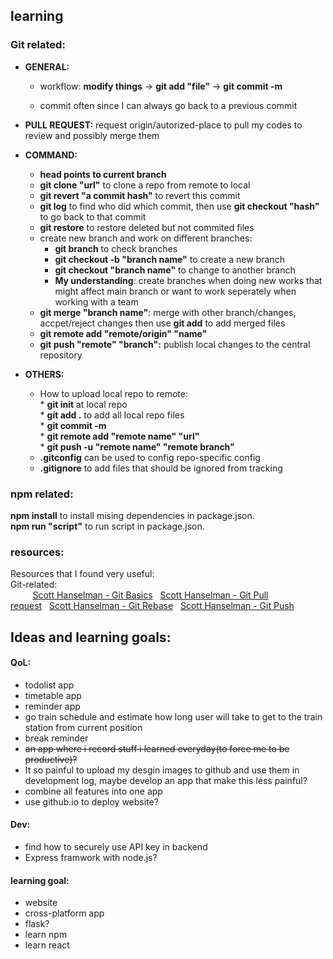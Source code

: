 ## learning

### Git related:

* **GENERAL:** 

  * workflow: **modify things** -> **git add "file"** -> **git commit -m** 
  
  * commit often since I can always go back to a previous commit
  
* **PULL REQUEST:** request origin/autorized-place to pull my codes to review and possibly merge them

* **COMMAND:**
  * **head points to current branch**
  * **git clone "url"** to clone a repo from remote to local
  * **git revert "a commit hash"** to revert this commit
  * **git log** to find who did which commit, then use **git checkout "hash"** to go back to that commit
  * **git restore** to restore deleted but not commited files
  * create new branch and work on different branches:
    * **git branch** to check branches
    * **git checkout -b "branch name"** to create a new branch
    * **git checkout "branch name"** to change to another branch
    * **My understanding**: create branches when doing new works that might affect main branch or want to work seperately when working with a team
  * **git merge "branch name"**: merge with other branch/changes, accpet/reject changes then use **git add** to add merged files
  * **git remote add "remote/origin" "name"**
  * **git push "remote" "branch":** publish local changes to the central repository

* **OTHERS:** 
  * How to upload local repo to remote:  
  		* **git init** at local repo  
  		* **git add .** to add all local repo files  
  		* **git commit -m**  
  		* **git remote add "remote name" "url"**  
  		* **git push -u "remote name" "remote branch"**  
  * **.gitconfig** can be used to config repo-specific config  
  * **.gitignore** to add files that should be ignored from tracking  

### npm related:
**npm install** to install mising dependencies in package.json.  
**npm run "script"** to run script in package.json.  
  
### resources:
Resources that I found very useful:  
Git-related:  
         [Scott Hanselman - Git Basics](https://youtu.be/WBg9mlpzEYU)   [Scott Hanselman - Git Pull request](https://youtu.be/Mfz8NQncwiQ)   [Scott Hanselman - Git Rebase](https://youtu.be/hae9zg0-sZY)   [Scott Hanselman - Git Push](https://youtu.be/dgOpnebZkRo)



## Ideas and learning goals:

#### QoL:
* todolist app
* timetable app
* reminder app
* go train schedule and estimate how long user will take to get to the train station from current position
* break reminder
* <s>an app where i record stuff i learned everyday(to force me to be productive)?</s>
 * It so painful to upload my desgin images to github and use them in development log, maybe develop an app that make this less painful?
* combine all features into one app
* use github.io to deploy website?

#### Dev:
* find how to securely use API key in backend
* Express framwork with node.js?

#### learning goal:
* website
* cross-platform app
* flask?
* learn npm
* learn react
  

